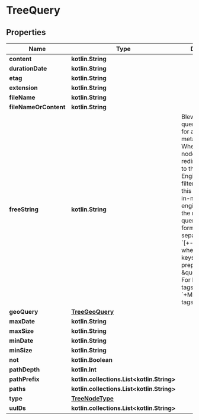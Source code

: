 
# TreeQuery

## Properties
| Name | Type | Description | Notes |
| ------------ | ------------- | ------------- | ------------- |
| **content** | **kotlin.String** |  |  [optional] |
| **durationDate** | **kotlin.String** |  |  [optional] |
| **etag** | **kotlin.String** |  |  [optional] |
| **extension** | **kotlin.String** |  |  [optional] |
| **fileName** | **kotlin.String** |  |  [optional] |
| **fileNameOrContent** | **kotlin.String** |  |  [optional] |
| **freeString** | **kotlin.String** | Bleve-like search query to search for a specific metadata value. When querying nodes, this will redirect this query to the Search Engine. When filtering an input, this will load an in-memory bleve engine to evaluate the node.  Bleve query string format is a space separated list of &#x60;[+-]key:value&#x60;, where node meta keys must be prepended with \&quot;Meta.\&quot; For Example, for tags: &#x60;+Meta.usermeta-tags:myvalue&#x60; |  [optional] |
| **geoQuery** | [**TreeGeoQuery**](TreeGeoQuery.md) |  |  [optional] |
| **maxDate** | **kotlin.String** |  |  [optional] |
| **maxSize** | **kotlin.String** |  |  [optional] |
| **minDate** | **kotlin.String** |  |  [optional] |
| **minSize** | **kotlin.String** |  |  [optional] |
| **not** | **kotlin.Boolean** |  |  [optional] |
| **pathDepth** | **kotlin.Int** |  |  [optional] |
| **pathPrefix** | **kotlin.collections.List&lt;kotlin.String&gt;** |  |  [optional] |
| **paths** | **kotlin.collections.List&lt;kotlin.String&gt;** |  |  [optional] |
| **type** | [**TreeNodeType**](TreeNodeType.md) |  |  [optional] |
| **uuIDs** | **kotlin.collections.List&lt;kotlin.String&gt;** |  |  [optional] |
